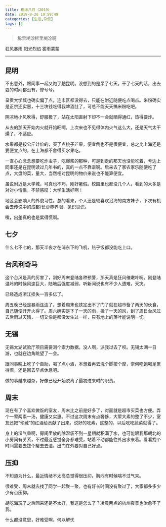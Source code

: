 ```yaml
---
title: 糊涂八月（2019）
date: 2019-8-28 10:59:49
categories: [生活,杂侃]
tags: []
---
```


> 稀里糊涂稀里糊涂啊

狂风暴雨 阳光烈焰 雾雨蒙蒙

---

## 昆明
不出意外，跟同事一起又跑了趟昆明。没想到的是呆了七天，干了七天的活，出去耍的时间都没有，惨兮兮。

呈贡大学城也确实偏了点，连市区都没得去，只能在附近随便吃点喝点。米粉确实是正宗还实惠，十三块钱吃得我啤酒肚了，可总不能天天搞米粉吃吧。

阴凉地小风吹得，舒服极了，站在太阳直射下却不一会就晒得通红，热得要炸。

从去的那天开始内火就开始旺啊，上次来也不见得体内火气这么大，还是天气太干燥了，不适应。

水果都是按公斤计价的，买了点桃子芒果，便宜倒也不是很便宜，总之比上海还是要便宜点的，在上海都不舍得买水果吃。

一直心心念念想要吃炸虫子，吃爆浆的那种，可是到走的那天也没能吃着，亏边上同事还是在昆明读过几年书的，真的一点不靠谱啊。后来去了家农家乐随便吃了点，大盘的菜，量大，当然相对昆明的物价来说也不能算便宜。

虽说附近是大学城，可真也不巧，刚好暑假。校园里也都没几个人，看到的大多是对对小情侣，不禁感叹：大学生活好啊！

地区会影响人的外貌习性，总的看来，个人还是较喜欢沿海的南方妹子，下次有机会去传说中的成都/长沙养养眼，见识见识。

唉，出差真的也是累得慌啊。

## 七夕
什么七不七的，那天半夜才在浦东下的飞机，热乎饭都没能吃上口。

## 台风利奇马
这个台风是真的厉害了，刚好周末登陆各种预警，那天真是狂风催嫩叶啊。刚登陆温岭的时候风速巨大，陆地后强度减弱，听新闻说也有不少人遭难，天灾。

已经造成浙江损失一百多亿了。

周五晚已经是暴雨连连了，想着周末也铁定出不了门了就在超市备了两天的伙食，自己随便开开火得了。周六确实是下了一天的雨，挂了一天的风，到了周日台风过去后雨过天晴，一切又像是都没发生过一样，只有地上的落叶能说明一切。

## 无锡
无锡太湖试验厅项目需要测个索力数据，没人啊，派我过去了呗。无锡太湖一日游，也就在边角眺望了一会。

跟同事晚上吃了个自助，喝了点小酒，本想着再去洗个脚按个摩，奈何吃饱喝足累得慌，还是回去早点休息吧。

做的事越来越杂，好像已经开始脱离了最初进来时的职责。

## 周末
现在有了个喜欢做饭的室友，周末比之前是好多了，对面就是超市买菜也方便。弄个一荤两素一汤，健康又实惠。不过这次周末有点奢侈，大荤大素的整了不少，室友还把“珍藏”的红酒给贡献了出来。说好的吃素，这整的，以后吃吃蔬菜就得了。

身上的湿气重啊，房间里放的除湿袋不到一星期就积满了水，也可能跟我那朝北的小房间有关系，不过最近感觉全身都难受，站着不动都能往外出水来着。看看找个时间需要去拔个罐去去湿，出门在外要对自己好点。

## 压抑
不知道为什么，最近情绪不太高总觉得很压抑，胸闷有时候喘不过气来。

很难受，周末就去找了同学一起聚一聚，也有好长时间没有聚过了，大家都多多少少有点压抑。

胡吃海玩了之后回来还是不太好，我这是怎么了？凌晨两点的杭州夜景也治愈不了我。

什么都没意思，好难受啊，何以解忧